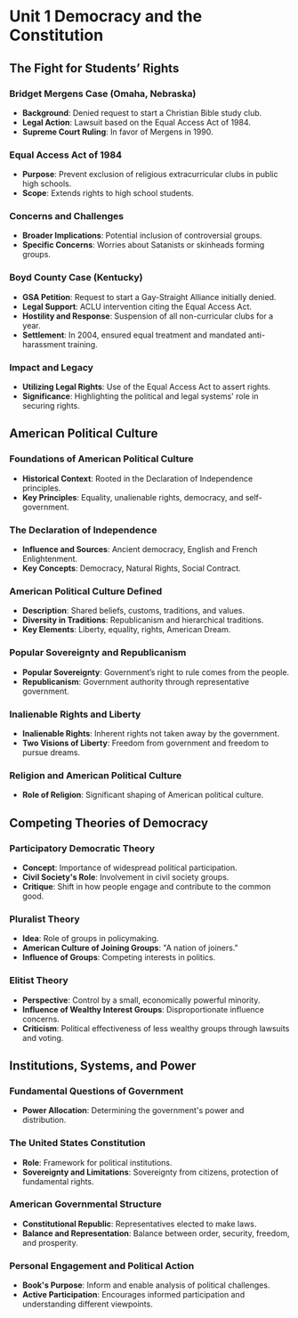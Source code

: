 # Unit 1 Democracy and the Constitution

## The Fight for Students’ Rights

### Bridget Mergens Case (Omaha, Nebraska)
- **Background**: Denied request to start a Christian Bible study club.
- **Legal Action**: Lawsuit based on the Equal Access Act of 1984.
- **Supreme Court Ruling**: In favor of Mergens in 1990.

### Equal Access Act of 1984
- **Purpose**: Prevent exclusion of religious extracurricular clubs in public high schools.
- **Scope**: Extends rights to high school students.

### Concerns and Challenges
- **Broader Implications**: Potential inclusion of controversial groups.
- **Specific Concerns**: Worries about Satanists or skinheads forming groups.

### Boyd County Case (Kentucky)
- **GSA Petition**: Request to start a Gay-Straight Alliance initially denied.
- **Legal Support**: ACLU intervention citing the Equal Access Act.
- **Hostility and Response**: Suspension of all non-curricular clubs for a year.
- **Settlement**: In 2004, ensured equal treatment and mandated anti-harassment training.

### Impact and Legacy
- **Utilizing Legal Rights**: Use of the Equal Access Act to assert rights.
- **Significance**: Highlighting the political and legal systems' role in securing rights.

## American Political Culture

### Foundations of American Political Culture
- **Historical Context**: Rooted in the Declaration of Independence principles.
- **Key Principles**: Equality, unalienable rights, democracy, and self-government.

### The Declaration of Independence
- **Influence and Sources**: Ancient democracy, English and French Enlightenment.
- **Key Concepts**: Democracy, Natural Rights, Social Contract.

### American Political Culture Defined
- **Description**: Shared beliefs, customs, traditions, and values.
- **Diversity in Traditions**: Republicanism and hierarchical traditions.
- **Key Elements**: Liberty, equality, rights, American Dream.

### Popular Sovereignty and Republicanism
- **Popular Sovereignty**: Government’s right to rule comes from the people.
- **Republicanism**: Government authority through representative government.

### Inalienable Rights and Liberty
- **Inalienable Rights**: Inherent rights not taken away by the government.
- **Two Visions of Liberty**: Freedom from government and freedom to pursue dreams.

### Religion and American Political Culture
- **Role of Religion**: Significant shaping of American political culture.

## Competing Theories of Democracy

### Participatory Democratic Theory
- **Concept**: Importance of widespread political participation.
- **Civil Society's Role**: Involvement in civil society groups.
- **Critique**: Shift in how people engage and contribute to the common good.

### Pluralist Theory
- **Idea**: Role of groups in policymaking.
- **American Culture of Joining Groups**: "A nation of joiners."
- **Influence of Groups**: Competing interests in politics.

### Elitist Theory
- **Perspective**: Control by a small, economically powerful minority.
- **Influence of Wealthy Interest Groups**: Disproportionate influence concerns.
- **Criticism**: Political effectiveness of less wealthy groups through lawsuits and voting.

## Institutions, Systems, and Power

### Fundamental Questions of Government
- **Power Allocation**: Determining the government's power and distribution.

### The United States Constitution
- **Role**: Framework for political institutions.
- **Sovereignty and Limitations**: Sovereignty from citizens, protection of fundamental rights.

### American Governmental Structure
- **Constitutional Republic**: Representatives elected to make laws.
- **Balance and Representation**: Balance between order, security, freedom, and prosperity.

### Personal Engagement and Political Action
- **Book's Purpose**: Inform and enable analysis of political challenges.
- **Active Participation**: Encourages informed participation and understanding different viewpoints.
